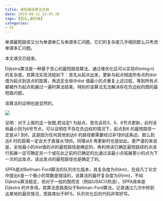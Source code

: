 ```yaml
---
title: 最短路径算法总结
date: 2019-08-11 15:45:30
tags: [图论,最短路]
categories:
- OI   
---
```


单源最短路径又分为单源单汇与单源多汇问题，它们的复杂度几乎相同那么只考虑单源多汇问题。

本文递交已结束。

<!--more-->

Dijkstra算法是一种基于贪心的最短路径算法，通过堆优化后可以实现$\Theta(m\log n)$ 的复杂度。其算法实现流程如下：首先从起点出发，更新与起点相连所有点的dist 值为起点到该点的距离，再选定全局中dist 值最小的点重复上述过程，等到所有点都被作为起点拓展过一遍时算法结束。特别的该算法无法解决存在负边权的图的最短路问题。

该算法的证明也是显然的。

![](https://www.micdz.cn/img/2019-10-02-22.png)
    
证明：对于上面的这一张图,若设定1 为起点，首先会将3、5、6节点更新，此时全局最小则为6号节点，可以证明在不存在负边权的情况下，起点到6 的最短路径一定是从1 到6，这是因为任何其他到达6 的路径都需要经过非1到6这条边，那么到达6 时的距离一定会大于直接从1到6。同理从6 再更新时也是如此。更严谨的来说是，全局最小的dist值的点的最短路径是确定的，再利用该已确定最短路径的点进行拓展一定可确定另一个或在此之前的已确定的比通过该最小点拓展更小的点为下一次的出发点，该出发点的最短路径也是确定了的。
    
SPFA是对Bellman-Ford算法的队列优化版本，其复杂度为$\Theta(km)$，在段凡丁论文中提出$k$是一个极小的常数是错误的，该算法的最坏复杂度为$\Theta(nm)$，不如Dijkstra算法稳定，但对于一般的图而言（例如USACO热浪），SPFA效率是Dijkstra 的许多倍。其算法思路类似于Bellman-Ford算法，记录通过几次中转到达某地的最优情况，思路类似于BFS。队列优化后的代码非常好写。